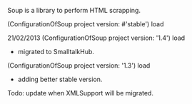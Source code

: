 Soup is a library to perform HTML scrapping.

(ConfigurationOfSoup project version: #'stable') load


21/02/2013
(ConfigurationOfSoup project version: '1.4') load
- migrated to SmalltalkHub.


(ConfigurationOfSoup project version: '1.3') load
- adding better stable version.

Todo: update when XMLSupport will be migrated.